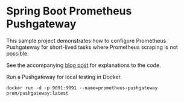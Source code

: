 # Spring Boot Prometheus Pushgateway

This sample project demonstrates how to configure Prometheus Pushgateway for 
short-lived tasks where Prometheus scraping is not possible.

See the accompanying [blog post][blog] for explanations to the code.

Run a Pushgateway for local testing in Docker.
```shell
docker run -d -p 9091:9091 --name=prometheus-pushgateway prom/pushgateway:latest
```

[blog]: https://the-codeslinger.com/2022/10/30/spring-boot-push-micrometer-metrics-to-prometheus-pushgateway/